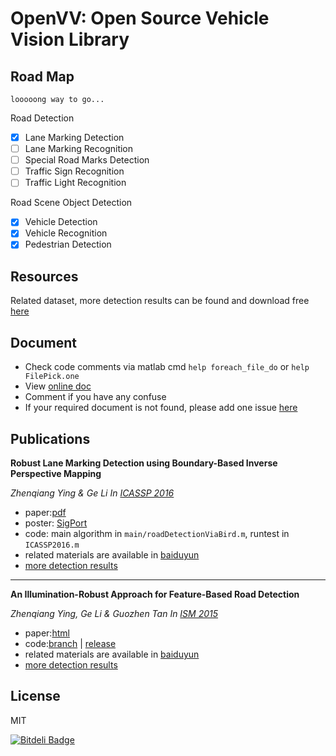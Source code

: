 # OpenVV: Open Source Vehicle Vision Library

## Road Map

    looooong way to go...

Road Detection

- [x] Lane Marking Detection
- [ ] Lane Marking Recognition
- [ ] Special Road Marks Detection
- [ ] Traffic Sign Recognition
- [ ] Traffic Light Recognition

Road Scene Object Detection

- [x] Vehicle Detection
- [x] Vehicle Recognition
- [x] Pedestrian Detection

## Resources

Related dataset, more detection results can be found and download free [here](http://pan.baidu.com/s/1eQ8V2aY#path=%252F%25E9%25A1%25B9%25E7%259B%25AE%25E5%2585%25AC%25E5%25BC%2580%252FOpenVehicleVision)

## Document

* Check code comments via matlab cmd `help foreach_file_do` or `help FilePick.one` 
* View [online doc](https://github.com/baidut/OpenVehicleVision/issues?q=is%3Aissue+is%3Aclosed+label%3Adocument) 
* Comment if you have any confuse
* If your required document is not found, please add one issue [here](https://github.com/baidut/OpenVehicleVision/issues/new)

## Publications

**Robust Lane Marking Detection using Boundary-Based Inverse Perspective Mapping**
    
*Zhenqiang Ying & Ge Li In [ICASSP 2016](http://www.icassp2016.org/)*

* paper:[pdf](http://pan.baidu.com/s/1eQ8V2aY/#path=%252F%25E9%25A1%25B9%25E7%259B%25AE%25E5%2585%25AC%25E5%25BC%2580%252FOpenVehicleVision%252Ficassp2016)
* poster: [SigPort](http://sigport.org/998) 
* code: main algorithm in `main/roadDetectionViaBird.m`, runtest in `ICASSP2016.m` 
* related materials are available in [baiduyun](http://pan.baidu.com/s/1eQ8V2aY/#path=%252F%25E9%25A1%25B9%25E7%259B%25AE%25E5%2585%25AC%25E5%25BC%2580%252FOpenVehicleVision%252Ficassp2016)
* [more detection results](http://pan.baidu.com/s/1eQ8V2aY/#path=%252F%25E9%25A1%25B9%25E7%259B%25AE%25E5%2585%25AC%25E5%25BC%2580%252FOpenVehicleVision%252Ficassp2016%252Fdetection%2520results(SLD2011))

---

**An Illumination-Robust Approach for Feature-Based Road Detection**

*Zhenqiang Ying, Ge Li & Guozhen Tan In [ISM 2015](http://www.ieeeism.com/)*

* paper:[html](http://baidut.github.io/publication/documents/ism2015/zqying_ism2015_paper.html)
* code:[branch](https://github.com/baidut/OpenVehicleVision/tree/ISM2015) | [release](https://github.com/baidut/OpenVehicleVision/releases/tag/ism2015) 
* related materials are available in [baiduyun](http://pan.baidu.com/s/1eQ8V2aY#path=%252F%25E9%25A1%25B9%25E7%259B%25AE%25E5%2585%25AC%25E5%25BC%2580%252FOpenVehicleVision%252Fism2015)
* [more detection results](http://pan.baidu.com/s/1eQ8V2aY/#path=%252F%25E9%25A1%25B9%25E7%259B%25AE%25E5%2585%25AC%25E5%25BC%2580%252FOpenVehicleVision%252Fism2015&render-type=grid-view)

## License

MIT


[![Bitdeli Badge](https://d2weczhvl823v0.cloudfront.net/baidut/openvehiclevision/trend.png)](https://bitdeli.com/free "Bitdeli Badge")

